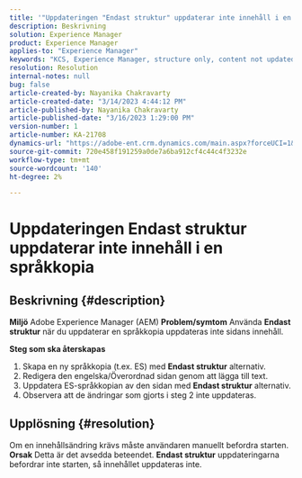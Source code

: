```yaml
---
title: '"Uppdateringen "Endast struktur" uppdaterar inte innehåll i en språkkopia"'
description: Beskrivning
solution: Experience Manager
product: Experience Manager
applies-to: "Experience Manager"
keywords: "KCS, Experience Manager, structure only, content not updated in language copy"
resolution: Resolution
internal-notes: null
bug: false
article-created-by: Nayanika Chakravarty
article-created-date: "3/14/2023 4:44:12 PM"
article-published-by: Nayanika Chakravarty
article-published-date: "3/16/2023 1:29:00 PM"
version-number: 1
article-number: KA-21708
dynamics-url: "https://adobe-ent.crm.dynamics.com/main.aspx?forceUCI=1&pagetype=entityrecord&etn=knowledgearticle&id=2bd8c86f-87c2-ed11-83ff-6045bd006a22"
source-git-commit: 720e458f191259a0de7a6ba912cf4c44c4f3232e
workflow-type: tm+mt
source-wordcount: '140'
ht-degree: 2%

---
```


# Uppdateringen Endast struktur uppdaterar inte innehåll i en språkkopia

## Beskrivning {#description}

<b>Miljö</b>
Adobe Experience Manager (AEM)
<b>Problem/symtom</b>
Använda <b>Endast struktur</b> när du uppdaterar en språkkopia uppdateras inte sidans innehåll.

<b>Steg som ska återskapas</b>

1. Skapa en ny språkkopia (t.ex. ES) med <b>Endast struktur</b> alternativ.
2. Redigera den engelska/Överordnad sidan genom att lägga till text.
3. Uppdatera ES-språkkopian av den sidan med <b>Endast struktur</b> alternativ.
4. Observera att de ändringar som gjorts i steg 2 inte uppdateras.



## Upplösning {#resolution}


Om en innehållsändring krävs måste användaren manuellt befordra starten.
<b>Orsak</b>
Detta är det avsedda beteendet. <b>Endast struktur</b> uppdateringarna befordrar inte starten, så innehållet uppdateras inte.
